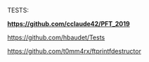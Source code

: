 TESTS:

__https://github.com/cclaude42/PFT_2019__

https://github.com/hbaudet/Tests

https://github.com/t0mm4rx/ftprintfdestructor
